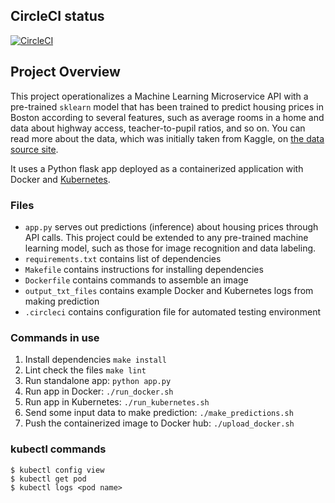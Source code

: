 ## CircleCI status
[![CircleCI](https://circleci.com/gh/vvenera/ml-app/tree/master.svg?style=svg)](https://circleci.com/gh/vvenera/ml-app/tree/master)

## Project Overview

This project operationalizes a Machine Learning Microservice API with a pre-trained `sklearn` model that has been trained to predict housing prices in Boston according to several features, such as average rooms in a home and data about highway access, teacher-to-pupil ratios, and so on. You can read more about the data, which was initially taken from Kaggle, on [the data source site](https://www.kaggle.com/c/boston-housing).

It uses a Python flask app deployed as a containerized application with Docker and [Kubernetes](https://kubernetes.io/).


### Files

* `app.py` serves out predictions (inference) about housing prices through API calls. This project could be extended to any pre-trained machine learning model, such as those for image recognition and data labeling.
* `requirements.txt` contains list of dependencies
* `Makefile` contains instructions for installing dependencies
* `Dockerfile` contains commands to assemble an image
* `output_txt_files` contains example Docker and Kubernetes logs from making prediction
* `.circleci` contains configuration file for automated testing environment


### Commands in use

1. Install dependencies `make install`
1. Lint check the files  `make lint`
1. Run standalone app:  `python app.py`
2. Run app in Docker:  `./run_docker.sh`
3. Run app in Kubernetes:  `./run_kubernetes.sh`
3. Send some input data to make prediction:  `./make_predictions.sh`
3. Push the containerized image to Docker hub:  `./upload_docker.sh`


### kubectl commands

````
$ kubectl config view
$ kubectl get pod
$ kubectl logs <pod name>
````